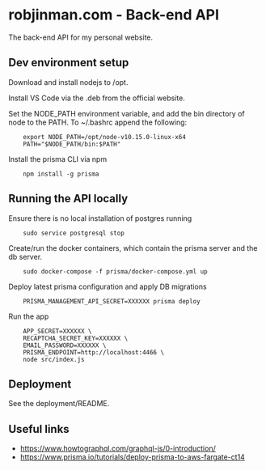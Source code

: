 robjinman.com - Back-end API
============================

The back-end API for my personal website.


Dev environment setup
---------------------

Download and install nodejs to /opt.

Install VS Code via the .deb from the official website.

Set the NODE_PATH environment variable, and add the bin directory of node to
the PATH. To ~/.bashrc append the following:

```
    export NODE_PATH=/opt/node-v10.15.0-linux-x64
    PATH="$NODE_PATH/bin:$PATH"
```

Install the prisma CLI via npm

```
    npm install -g prisma
```


Running the API locally
-----------------------

Ensure there is no local installation of postgres running

```
    sudo service postgresql stop
```

Create/run the docker containers, which contain the prisma server and the db
server.

```
    sudo docker-compose -f prisma/docker-compose.yml up
```

Deploy latest prisma configuration and apply DB migrations

```
    PRISMA_MANAGEMENT_API_SECRET=XXXXXX prisma deploy
```

Run the app

```
    APP_SECRET=XXXXXX \
    RECAPTCHA_SECRET_KEY=XXXXXX \
    EMAIL_PASSWORD=XXXXXX \
    PRISMA_ENDPOINT=http://localhost:4466 \
    node src/index.js
```


Deployment
----------

See the deployment/README.


Useful links
------------

* https://www.howtographql.com/graphql-js/0-introduction/
* https://www.prisma.io/tutorials/deploy-prisma-to-aws-fargate-ct14
